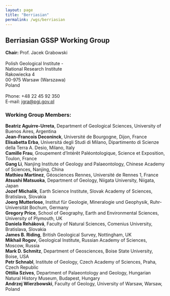 ```yaml
---
layout: page
title: "Berriasian"
permalink: /wgs/berriasian
---
```

## Berriasian GSSP Working Group

<div class="person-grid">
    <div class="person">
        <div>
            <img src="https://stratigraphy.org/subcommission-cretaceous/images/person-grabowski.jpg" alt="" />
        </div>
        <div class="contact-details">
            <strong>Chair:</strong> Prof. Jacek Grabowski<br />
            <br />
            Polish Geological Institute -<br />National Research  Institute<br />
            Rakowiecka 4<br />
            00-975 Warsaw (Warszawa)<br />
            Poland<br />
            <br />
            Phone: +48 22 45 92 350<br />
            E-mail: <a href="jgra@pgi.gov.pl">jgra@pgi.gov.pl</a>
        </div>
    </div>
</div>

### Working Group Members:

**Beatriz Aguirre-Urreta**, Department of Geological Sciences, University of Buenos Aires, Argentina  
**Jean-Francois Deconinck**, Université de Bourgogne, Dijon, France  
**Elisabetta Erba**, Universitá degli Studi di Milano, Dipartimento di Scienze della Terra A. Desio, Milano, Italy  
**Camille Frau**, Groupement d’Intérêt Paléontologique, Science et Exposition, Toulon, France  
**Gang Li**, Nanjing Institute of Geology and Palaeontology, Chinese Academy of Sciences, Nanjing, China  
**Mathieu Martinez**, Géosciences Rennes, Université de Rennes 1, France  
**Atsushi Matsuoka**, Department of Geology, Niigata University, Niigata, Japan  
**Jozef Michalik**, Earth Science Institute, Slovak Academy of Sciences, Bratislava, Slovakia  
**Joerg Mutterlose**, Institut für Geologie, Mineralogie und Geophysik, Ruhr-Universität Bochum, Germany  
**Gregory Price**, School of Geography, Earth and Environmental Sciences, University of Plymouth, UK  
**Daniela Reháková**, Faculty of Natural Sciences, Comenius University, Bratislava, Slovakia  
**James B. Riding**, British Geological Survey, Nottingham, UK  
**Mikhail Rogov**, Geological Institute, Russian Academy of Sciences, Moscow, Russia  
**Mark D. Schmitz**, Department of Geosciences, Boise State University, Boise, USA  
**Petr Schnabl**, Institute of Geology, Czech Academy of Sciences, Praha, Czech Republic  
**Ottilia Szives**, Department of Palaeontology and Geology, Hungarian Natural History Museum, Budapest, Hungary  
**Andrzej Wierzbowski**, Faculty of Geology, University of Warsaw,  Warsaw, Poland 

